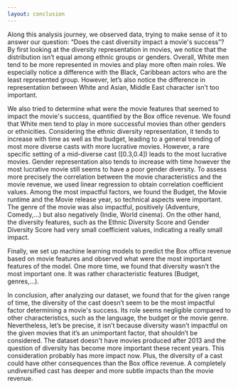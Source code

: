 ```yaml
---
layout: conclusion
---
```


Along this analysis journey, we observed data, trying to make sense of it to answer our question: “Does the cast diversity impact a movie's success”? By first looking at the diversity representation in movies, we notice that the distribution isn’t equal among ethnic groups or genders. Overall, White men tend to be more represented in movies and play more often main roles. We especially notice a difference with the Black, Caribbean actors who are the least represented group. However, let’s also notice the difference in representation between White and Asian, Middle East character isn’t too important.

We also tried to determine what were the movie features that seemed to impact the movie's success, quantified by the Box office revenue. We found that White men tend to play in more successful movies than other genders or ethnicities. Considering the ethnic diversity representation, it tends to increase with time as well as the budget, leading to a general trending of most more diverse casts with more lucrative movies. However, a rare specific setting of a mid-diverse cast ([0.3,0.4]) leads to the most lucrative movies. Gender representation also tends to increase with time however the most lucrative movie still seems to have a poor gender diversity. To assess more precisely the correlation between the movie characteristics and the movie revenue, we used linear regression to obtain correlation coefficient values. Among the most impactful factors, we found the Budget, the Movie runtime and the Movie release year, so technical aspects were important. The genre of the movie was also impactful, positively (Adventure, Comedy,…) but also negatively (Indie, World cinema). On the other hand, the diversity features, such as the Ethnic Diversity Score and Gender Diversity Score had very small coefficient values, indicating a really small impact.

Finally, we set up machine learning models to predict the Box office revenue based on movie features and observed what were the most important features of the model. One more time, we found that diversity wasn’t the most important one. It was rather characteristic features (Budget, genres,…).

In conclusion, after analyzing our dataset, we found that for the given range of time, the diversity of the cast doesn’t seem to be the most impactful factor determining a movie's success. Its role seems negligible compared to other characteristics, such as the language, the budget or the movie genre. Nevertheless, let’s be precise, it isn’t because diversity wasn’t impactful on the given movies that it’s an unimportant factor, that shouldn’t be considered. The dataset doesn't have movies produced after 2013 and the question of diversity has become more important these recent years. This consideration probably has more impact now. Plus, the diversity of a cast could have other consequences than the Box office revenue. A completely undiversified cast has deeper and more subtle impacts than the movie revenue.